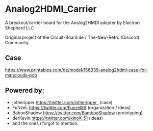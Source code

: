 # Analog2HDMI_Carrier
A breakout/carrier board for the Analog2HMDI adapter by Electron Shepherd LLC

Original project of the Circuit-Board.de / The-New-Retro (Discord) Community.

 
## Case
 https://www.printables.com/de/model/156339-analog2hdmi-case-for-manclouds-pcb
 
 ## Powered by:
 - jotheripper https://twitter.com/jotheripper_ (case)
 - FuNzeL https://twitter.com/Funzel86 (organization / ideas)
 - BabooShadow https://twitter.com/BambooShadow (prototyping)
 - derKevin https://twitter.com/kinoX_51 (ideas)
 - and the ones i forgot to mention.

